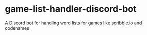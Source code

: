 # game-list-handler-discord-bot
A Discord bot for handling word lists for games like scribble.io and codenames
